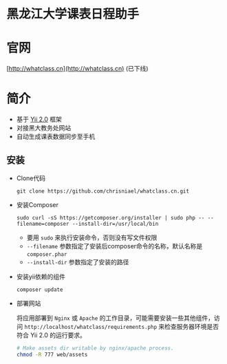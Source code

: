 # 黑龙江大学课表日程助手

# 官网

[http://whatclass.cn](http://whatclass.cn) (已下线)


# 简介

* 基于 [Yii 2.0](https://github.com/yiisoft/yii2) 框架
* 对接黑大教务处网站
* 自动生成课表数据同步至手机


## 安装

* Clone代码

	`git clone https://github.com/chrisniael/whatclass.cn.git`

* 安装Composer

	`sudo curl -sS https://getcomposer.org/installer | sudo php -- --filename=composer --install-dir=/usr/local/bin`

	* 要用 `sudo` 来执行安装命令，否则没有写文件权限
	* `--filename` 参数指定了安装后composer命令的名称，默认名称是 `composer.phar`
	* `--install-dir` 参数指定了安装的路径

* 安装yii依赖的组件

	`composer update`

* 部署网站

	将应用部署到 `Nginx` 或 `Apache` 的工作目录，可能需要安装一些其他组件，访问 `http://localhost/whatclass/requirements.php` 来检查服务器环境是否符合 Yii 2.0 的运行要求。

	```bash
	# Make assets dir writable by nginx/apache process.
	chmod -R 777 web/assets
	```
